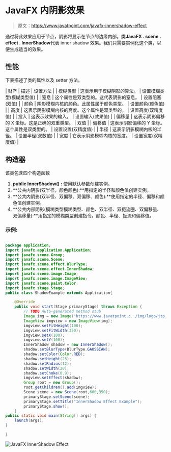 # JavaFX 内阴影效果

> 原文：<https://www.javatpoint.com/javafx-innershadow-effect>

通过将此效果应用于节点，阴影将显示在节点的边缘内部。类**JavaFX . scene . effect . InnerShadow**代表 inner shadow 效果。我们只需要实例化这个类，以便生成适当的效果。

## 性能

下表描述了类的属性以及 setter 方法。

| 财产 | 描述 | 设置方法 |
| 模糊类型 | 这表示用于模糊阴影的算法。 | 设置模糊类型(模糊类型值) |
| 窒息 | 这个属性是双类型的。这代表阴影的窒息。 | 设置阻塞(双值) |
| 颜色 | 阴影模糊内核的颜色。此属性属于颜色类型。 | 设置颜色(颜色值) |
| 高度 | 这表示阴影模糊内核的高度。这个属性是双类型的。 | 设置高度(双精度值) |
| 投入 | 这表示效果的输入。 | 设置输入(效果值) |
| 偏移量 | 这表示阴影偏移的 X 坐标。这是正确的双重类型。 | 双值 |
| 偏移值 | 这表示阴影偏移的 Y 坐标。这个属性是双类型的。 | 设置设置(双精度值) |
| 半径 | 这表示阴影模糊内核的半径。 | 设置半径(双数值) |
| 宽度 | 它表示阴影模糊内核的宽度。 | 设置宽度(双精度值) |

## 构造器

该类包含四个构造函数

1.  **public InnerShadow() :** 使用默认参数创建实例。
2.  **公共内阴影(双半径，颜色颜色):**用指定的半径和颜色值创建实例。
3.  **公共内阴影(双半径、双偏移、双偏移、颜色):**使用指定的半径、偏移和颜色值创建实例。
4.  **公共内部阴影(模糊类型模糊类型、颜色、双半径、双扼流圈、双偏移量、双偏移量):**用指定的模糊类型创建指令。颜色、半径、扼流和偏移值。

### 示例:

```java

package application;
import javafx.application.Application;
import javafx.scene.Group;
import javafx.scene.Scene;
import javafx.scene.effect.BlurType;
import javafx.scene.effect.InnerShadow;
import javafx.scene.image.Image;
import javafx.scene.image.ImageView;
import javafx.scene.paint.Color;
import javafx.stage.Stage;
public class ShadowExample extends Application{

	@Override
	public void start(Stage primaryStage) throws Exception {
		// TODO Auto-generated method stub
		Image img = new Image("https://www.javatpoint.c../img/logo/jtp_logo.png");
		ImageView imgview = new ImageView(img);
		imgview.setFitHeight(100);
		imgview.setFitWidth(350);
		imgview.setX(100);
		imgview.setY(100);
		InnerShadow shadow = new InnerShadow();
		shadow.setBlurType(BlurType.GAUSSIAN);
		shadow.setColor(Color.RED);
		shadow.setHeight(25);
		shadow.setRadius(12);
		shadow.setWidth(20);
		shadow.setChoke(0.9);
		imgview.setEffect(shadow);
		Group root = new Group();
		root.getChildren().add(imgview);
		Scene scene = new Scene(root,600,350);
		primaryStage.setScene(scene);
		primaryStage.setTitle("InnerShadow Effect Example");
		primaryStage.show();	
	}
public static void main(String[] args) {
	launch(args);
}

}

```

![JavaFX InnerShadow Effect](../img/87cad85185f61b5b681558dcc2a98c8c.png)